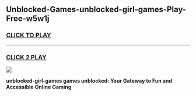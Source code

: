 
## Unblocked-Games-unblocked-girl-games-Play-Free-w5w1j
<h3>
<a href="https://premium76.site?title=unblocked-girl-games&ref=19M">CLICK TO PLAY</a></h3>
<hr>

<h3>
<a href="https://premium76.site?title=unblocked-girl-games&ref=19M">CLICK 2 PLAY</a>
  
</h3>

<a href="https://premium76.site?title=unblocked-girl-games&ref=19M"><img src="https://clearcache.store/games.png"></a>


**unblocked-girl-games games unblocked: Your Gateway to Fun and Accessible Online Gaming**
